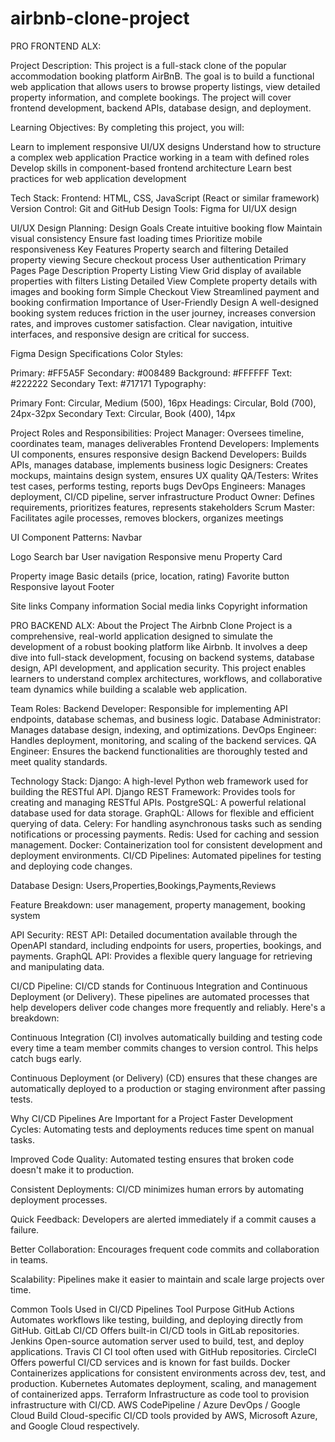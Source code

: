 # airbnb-clone-project
PRO FRONTEND ALX:

Project Description:
This project is a full-stack clone of the popular accommodation booking platform AirBnB. The goal is to build a functional web application that allows users to browse property listings, view detailed property information, and complete bookings. The project will cover frontend development, backend APIs, database design, and deployment.

Learning Objectives:
By completing this project, you will:

Learn to implement responsive UI/UX designs
Understand how to structure a complex web application
Practice working in a team with defined roles
Develop skills in component-based frontend architecture
Learn best practices for web application development

Tech Stack:
Frontend: HTML, CSS, JavaScript (React or similar framework)
Version Control: Git and GitHub
Design Tools: Figma for UI/UX design

UI/UX Design Planning:
Design Goals
Create intuitive booking flow
Maintain visual consistency
Ensure fast loading times
Prioritize mobile responsiveness
Key Features
Property search and filtering
Detailed property viewing
Secure checkout process
User authentication
Primary Pages
Page	Description
Property Listing View	Grid display of available properties with filters
Listing Detailed View	Complete property details with images and booking form
Simple Checkout View	Streamlined payment and booking confirmation
Importance of User-Friendly Design
A well-designed booking system reduces friction in the user journey, increases conversion rates, and improves customer satisfaction. Clear navigation, intuitive interfaces, and responsive design are critical for success.

Figma Design Specifications
Color Styles:

Primary: #FF5A5F
Secondary: #008489
Background: #FFFFFF
Text: #222222
Secondary Text: #717171
Typography:

Primary Font: Circular, Medium (500), 16px
Headings: Circular, Bold (700), 24px-32px
Secondary Text: Circular, Book (400), 14px

Project Roles and Responsibilities:
Project Manager:	Oversees timeline, coordinates team, manages deliverables
Frontend Developers:	Implements UI components, ensures responsive design
Backend Developers:	Builds APIs, manages database, implements business logic
Designers:	Creates mockups, maintains design system, ensures UX quality
QA/Testers:	Writes test cases, performs testing, reports bugs
DevOps Engineers:	Manages deployment, CI/CD pipeline, server infrastructure
Product Owner:	Defines requirements, prioritizes features, represents stakeholders
Scrum Master:	Facilitates agile processes, removes blockers, organizes meetings

UI Component Patterns:
Navbar

Logo
Search bar
User navigation
Responsive menu
Property Card

Property image
Basic details (price, location, rating)
Favorite button
Responsive layout
Footer

Site links
Company information
Social media links
Copyright information

PRO BACKEND ALX:
About the Project
The Airbnb Clone Project is a comprehensive, real-world application designed to simulate the development of a robust booking platform like Airbnb. It involves a deep dive into full-stack development, focusing on backend systems, database design, API development, and application security. This project enables learners to understand complex architectures, workflows, and collaborative team dynamics while building a scalable web application.

Team Roles:
Backend Developer: Responsible for implementing API endpoints, database schemas, and business logic.
Database Administrator: Manages database design, indexing, and optimizations.
DevOps Engineer: Handles deployment, monitoring, and scaling of the backend services.
QA Engineer: Ensures the backend functionalities are thoroughly tested and meet quality standards.

Technology Stack:
Django: A high-level Python web framework used for building the RESTful API.
Django REST Framework: Provides tools for creating and managing RESTful APIs.
PostgreSQL: A powerful relational database used for data storage.
GraphQL: Allows for flexible and efficient querying of data.
Celery: For handling asynchronous tasks such as sending notifications or processing payments.
Redis: Used for caching and session management.
Docker: Containerization tool for consistent development and deployment environments.
CI/CD Pipelines: Automated pipelines for testing and deploying code changes.

Database Design: 
Users,Properties,Bookings,Payments,Reviews

Feature Breakdown:
user management, property management, booking system

API Security:
REST API: Detailed documentation available through the OpenAPI standard, including endpoints for users, properties, bookings, and payments.
GraphQL API: Provides a flexible query language for retrieving and manipulating data.

CI/CD Pipeline:
CI/CD stands for Continuous Integration and Continuous Deployment (or Delivery). These pipelines are automated processes that help developers deliver code changes more frequently and reliably. Here's a breakdown:

Continuous Integration (CI) involves automatically building and testing code every time a team member commits changes to version control. This helps catch bugs early.

Continuous Deployment (or Delivery) (CD) ensures that these changes are automatically deployed to a production or staging environment after passing tests.

Why CI/CD Pipelines Are Important for a Project
Faster Development Cycles: Automating tests and deployments reduces time spent on manual tasks.

Improved Code Quality: Automated testing ensures that broken code doesn't make it to production.

Consistent Deployments: CI/CD minimizes human errors by automating deployment processes.

Quick Feedback: Developers are alerted immediately if a commit causes a failure.

Better Collaboration: Encourages frequent code commits and collaboration in teams.

Scalability: Pipelines make it easier to maintain and scale large projects over time.

Common Tools Used in CI/CD Pipelines
Tool	Purpose
GitHub Actions	Automates workflows like testing, building, and deploying directly from GitHub.
GitLab CI/CD	Offers built-in CI/CD tools in GitLab repositories.
Jenkins	Open-source automation server used to build, test, and deploy applications.
Travis CI	CI tool often used with GitHub repositories.
CircleCI	Offers powerful CI/CD services and is known for fast builds.
Docker	Containerizes applications for consistent environments across dev, test, and production.
Kubernetes	Automates deployment, scaling, and management of containerized apps.
Terraform	Infrastructure as code tool to provision infrastructure with CI/CD.
AWS CodePipeline / Azure DevOps / Google Cloud Build	Cloud-specific CI/CD tools provided by AWS, Microsoft Azure, and Google Cloud respectively.







